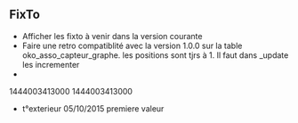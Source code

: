 ## FixTo
* Afficher les fixto à venir dans la version courante
* Faire une retro compatiblité avec la version 1.0.0 sur la table oko_asso_capteur_graphe. les positions sont tjrs à 1. Il faut dans _update les incrementer
* 
1444003413000
1444003413000
- t°exterieur 05/10/2015 premiere valeur

